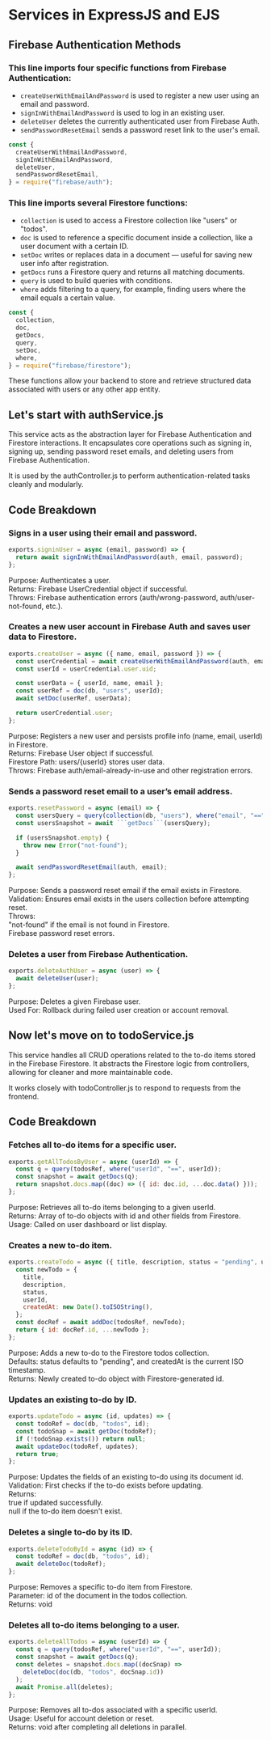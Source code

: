 # Services in ExpressJS and EJS
##  Firebase Authentication Methods
### This line imports four specific functions from Firebase Authentication:

- ```createUserWithEmailAndPassword``` is used to register a new user using an email and password.
- ```signInWithEmailAndPassword``` is used to log in an existing user.
- ```deleteUser``` deletes the currently authenticated user from Firebase Auth.
- ```sendPasswordResetEmail``` sends a password reset link to the user's email.

```js
const {
  createUserWithEmailAndPassword,
  signInWithEmailAndPassword,
  deleteUser,
  sendPasswordResetEmail,
} = require("firebase/auth");

```
### This line imports several Firestore functions:

- ```collection``` is used to access a Firestore collection like "users" or "todos".
- ```doc``` is used to reference a specific document inside a collection, like a user document with a certain ID.
- ```setDoc``` writes or replaces data in a document — useful for saving new user info after registration.
- ```getDocs``` runs a Firestore query and returns all matching documents.
- ```query``` is used to build queries with conditions.
- ```where``` adds filtering to a query, for example, finding users where the email equals a certain value.

```js
const {
  collection,
  doc,
  getDocs,
  query,
  setDoc,
  where,
} = require("firebase/firestore");
```


These functions allow your backend to store and retrieve structured data associated with users or any other app entity.

## Let's start with authService.js

This service acts as the abstraction layer for Firebase Authentication and Firestore interactions. It encapsulates core operations such as signing in, signing up, sending password reset emails, and deleting users from Firebase Authentication.

It is used by the authController.js to perform authentication-related tasks cleanly and modularly.

## Code Breakdown

### Signs in a user using their email and password.

```js
exports.signinUser = async (email, password) => {
  return await signInWithEmailAndPassword(auth, email, password);
};
```

Purpose: Authenticates a user.<br>
Returns: Firebase UserCredential object if successful.<br>
Throws: Firebase authentication errors (auth/wrong-password, auth/user-not-found, etc.).<br>

### Creates a new user account in Firebase Auth and saves user data to Firestore.

```js
exports.createUser = async ({ name, email, password }) => {
  const userCredential = await createUserWithEmailAndPassword(auth, email, password);
  const userId = userCredential.user.uid;

  const userData = { userId, name, email };
  const userRef = doc(db, "users", userId);
  await setDoc(userRef, userData);

  return userCredential.user;
};

```

Purpose: Registers a new user and persists profile info (name, email, userId) in Firestore.<br>
Returns: Firebase User object if successful.<br>
Firestore Path: users/{userId} stores user data.<br>
Throws: Firebase auth/email-already-in-use and other registration errors.<br>

### Sends a password reset email to a user’s email address.

```js
exports.resetPassword = async (email) => {
  const usersQuery = query(collection(db, "users"), where("email", "==", email));
  const usersSnapshot = await ```getDocs```(usersQuery);

  if (usersSnapshot.empty) {
    throw new Error("not-found");
  }

  await sendPasswordResetEmail(auth, email);
};
```

Purpose: Sends a password reset email if the email exists in Firestore.<br>
Validation: Ensures email exists in the users collection before attempting reset.<br>
Throws:<br>
"not-found" if the email is not found in Firestore.<br>
Firebase password reset errors.

### Deletes a user from Firebase Authentication.

```js
exports.deleteAuthUser = async (user) => {
  await deleteUser(user);
};

```

Purpose: Deletes a given Firebase user.<br>
Used For: Rollback during failed user creation or account removal.<br>

## Now let's move on to todoService.js

This service handles all CRUD operations related to the to-do items stored in the Firebase Firestore. It abstracts the Firestore logic from controllers, allowing for cleaner and more maintainable code.

It works closely with todoController.js to respond to requests from the frontend.

## Code Breakdown

### Fetches all to-do items for a specific user.

```js
exports.getAllTodosByUser = async (userId) => {
  const q = query(todosRef, where("userId", "==", userId));
  const snapshot = await getDocs(q);
  return snapshot.docs.map((doc) => ({ id: doc.id, ...doc.data() }));
};
```

Purpose: Retrieves all to-do items belonging to a given userId.<br>
Returns: Array of to-do objects with id and other fields from Firestore.<br>
Usage: Called on user dashboard or list display.<br>

###  Creates a new to-do item.

```js
exports.createTodo = async ({ title, description, status = "pending", userId }) => {
  const newTodo = {
    title,
    description,
    status,
    userId,
    createdAt: new Date().toISOString(),
  };
  const docRef = await addDoc(todosRef, newTodo);
  return { id: docRef.id, ...newTodo };
};

```

Purpose: Adds a new to-do to the Firestore todos collection.<br>
Defaults: status defaults to "pending", and createdAt is the current ISO timestamp.<br>
Returns: Newly created to-do object with Firestore-generated id.<br>

### Updates an existing to-do by ID.
```js
exports.updateTodo = async (id, updates) => {
  const todoRef = doc(db, "todos", id);
  const todoSnap = await getDoc(todoRef);
  if (!todoSnap.exists()) return null;
  await updateDoc(todoRef, updates);
  return true;
};
```

Purpose: Updates the fields of an existing to-do using its document id.<br>
Validation: First checks if the to-do exists before updating.<br>
Returns:<br>
true if updated successfully.<br>
null if the to-do item doesn't exist.<br>

### Deletes a single to-do by its ID.

```js
exports.deleteTodoById = async (id) => {
  const todoRef = doc(db, "todos", id);
  await deleteDoc(todoRef);
};
```

Purpose: Removes a specific to-do item from Firestore.<br>
Parameter: id of the document in the todos collection.<br>
Returns: void<br>

###  Deletes all to-do items belonging to a user.
```js
exports.deleteAllTodos = async (userId) => {
  const q = query(todosRef, where("userId", "==", userId));
  const snapshot = await getDocs(q);
  const deletes = snapshot.docs.map((docSnap) =>
    deleteDoc(doc(db, "todos", docSnap.id))
  );
  await Promise.all(deletes);
};

```

Purpose: Removes all to-dos associated with a specific userId.<br>
Usage: Useful for account deletion or reset.<br>
Returns: void after completing all deletions in parallel.
